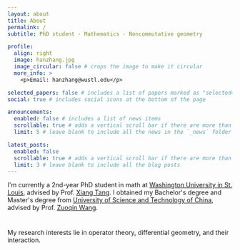 ```yaml
---
layout: about
title: About
permalink: /
subtitle: PhD student · Mathematics · Noncommutative geometry

profile:
  align: right
  image: hanzhang.jpg
  image_circular: false # crops the image to make it circular
  more_info: >
    <p>Email: hanzhang@wustl.edu</p>

selected_papers: false # includes a list of papers marked as "selected={true}"
social: true # includes social icons at the bottom of the page

announcements:
  enabled: false # includes a list of news items
  scrollable: true # adds a vertical scroll bar if there are more than 3 news items
  limit: 5 # leave blank to include all the news in the `_news` folder

latest_posts:
  enabled: false
  scrollable: true # adds a vertical scroll bar if there are more than 3 new posts items
  limit: 3 # leave blank to include all the blog posts
---
```


I'm currently a 2nd-year PhD student in math at [Washington University in St. Louis](https://washu.edu/), advised by Prof. [Xiang Tang](https://www.math.wustl.edu/~xtang/). I obtained my Bachelor's degree and Master's degree from [University of Science and Technology of China](http://en.ustc.edu.cn/), advised by Prof. [Zuoqin Wang](http://staff.ustc.edu.cn/~wangzuoq/).


# 

My research interests lie in operator theory, differential geometry, and their interaction.